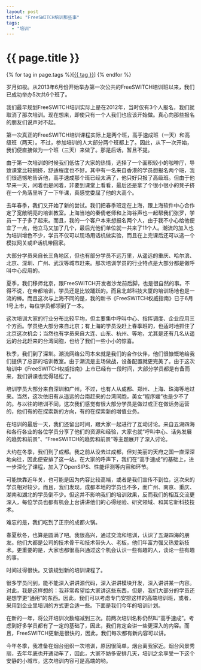 ```yaml
---
layout: post
title: "FreeSWITCH培训那些事"
tags:
  - "培训"
---
```


# {{ page.title }}

<div class="tags">
{% for tag in page.tags %}[<a class="tag" href="/tags.html#{{ tag }}">{{ tag }}</a>] {% endfor %}
</div>

岁月如梭。从2013年6月份开始举办第一次公共的FreeSWITCH培训班以来，我们已成功举办5次共6个班了。

我们最早规划FreeSWITCH培训实际上是在2012年，当时仅有3个人报名，我们就取消了那次培训。现在想来，即使只有一个人我们也应该开始做。真心向那些报名的朋友们说声对不起。

第一次真正的FreeSWITCH培训课程实际上是两个班，高手速成班（一天）和高级班（两天）。不过，参加培训的人大部分两个班都上了。因此，从下一次开始，我们便直接做为一个班（三天）来做了。那是后话，暂且不提。

由于第一次培训的时候我们低估了大家的热情，选择了一个面积较小的咖啡厅，导致课堂比较拥挤，舒适程度也不好。其中有一名来自香港的学员想报名两个班，我们很遗憾地告诉他，高手速成那个班已经太满了，他只好只报了高级班。但由于他早来一天，闲着也是闲着，非要到课堂上看看，最后还是拿了个很小很小的凳子挤在一个角落里听了一下午课，真感觉委屈了他的大高个。

去年春季，我们又开始了新的尝试。我们把春季班定在上海，跟上海软件中心合作定了宽敞明亮的培训教室。上海当地的秦倩老师和上海谷声也一起帮我们张罗，学员一下子多了起来。而且，我的一个客户本来想报名两个人，由于我不小心给他便宜了一点，他立马又加了几个，最后光他们单位就一共来了11个人。潮流的加入也为培训增色不少，学员不仅可以现场用话机做实验，而且在上完课后还可以选一个模拟网关或IP话机带回家。

大部分学员来自长三角地区，但也有部分学员不远万里，从遥远的重庆、哈尔滨、北京、深圳、广州、武汉等城市赶来。那次培训学员的行业特点是大部分都是做呼叫中心应用的。

夏季，我们移师北京，跟FreeSWITCH开发者沙龙前后脚，也是很自然的事。不得不说，在帝都培训，学员还是比较踊跃的。而且北邮科技大厦的培训场地也是一流的棒。而且这次与上海不同的是，我的新书《FreeSWITCH权威指南》已于6月1号上市，每位学员都领到了一本。

这次培训大家的行业分布比较平均，但主要集中呼叫中心、指挥调度、企业应用三个方面。学员绝大部分来自北京；有上海的学员没赶上春季班的，也适时地抓住了北京这次机会；当然也有学员来自大连、山东、杭州、等地，尤其是还有几名从遥远的台北赶来的台湾同胞，也给了我们一些小小的惊喜。

秋季，我们到了深圳。潮流网络公司本来就是我们的合作伙伴，他们很慷慨地给我们提供了总部的培训教室。由于潮流是主场做战，设备配置就更完美了。由于这次培训中《FreeSWITCH权威指南》上市已经有一段时间，大部分学员都是有备而来，我们讲课也觉得轻松了。

培训学员大部分来自深圳和广州，不过，也有人从成都、郑州、上海、珠海等地过来。当然，这次依旧有从遥远的台南赶来的台湾同胞，美女“程序媛”也是少不了的。与以往的培训不同，这次我们感觉有很大部分学员是做过或正在做话务运营的，他们有的在探索新的方向，有的在探索新的增值业务。

在培训的最后一天，我们还留出时间，跟大家一起进行了互动讨论。来自五湖四海和各行各业的各位学员分享了他们的资源和经验，大家也就“呼叫中心、话务发展的趋势和前景”、“FreeSWITCH的趋势和前景”等主题展开了深入讨论。

大约在冬季，我们到了成都。我之前从没去过成都，但对美丽的天府之国一直深深地向往，因此便安排了这一站。在大家的呼声下，我们在“高手速成”的基础上，进一步深化了课程，加入了OpenSIPS、性能评测等内容和环节。

可能快靠近年关，也可能是因为内容比较高端，或者是我们宣传不到位，这次来的学员相对较少。而且，我们发现，成都本地的学员也不多，而广州、南京、重庆、湖南和湖北的学员倒不少。但这并不影响我们的培训效果，反而我们的相互交流更深入，每位学员也都有机会上台讲讲他们的心得经验、研究领域、和其它新科技技术。

难忘的是，我们吃到了正宗的成都火锅。

春夏秋冬，也算是圆满了吧。我很高兴，通过交流和培训，认识了五湖四海的朋友。他们大都是公司的技术骨干和技术带头人、老板，他们年富力强又热爱新技术。更重要的是，大家也都很高兴通过这个机会认识一些有趣的人，谈论一些有趣的事。

时间过得很快。又该规划新的培训课程了。

很多学员问到，能不能深入讲讲源代码，深入讲讲模块开发，深入讲讲某一内容。对此，我是这样想的：我非常希望给大家讲这些东西，但是，我们大部分的学员还是想学更“通用”的东西。因此，我们可以考虑专门安排这样的高端培训班，或者，采用到企业里培训的方式更合适一些。下面是我们今年的培训计划。

在新的一年，将公开培训次数缩减到三次。前两次培训名称仍然叫“高手速成”。考虑到好多学员都有了一定的基础了，因此，我们肯定会讲一些更深入的内容。而且，FreeSWITCH更新是很快的，因此，我们每次都有新内容可以讲。

今年冬季，我准备在烟台组织一次培训，原因很简单，烟台离我家近。烟台风景秀丽，去年年底也开通动车了，因此，大家不妨多安排几天，培训之余享受一下这个安静的小城市。这次培训内容可是高端的哟。
